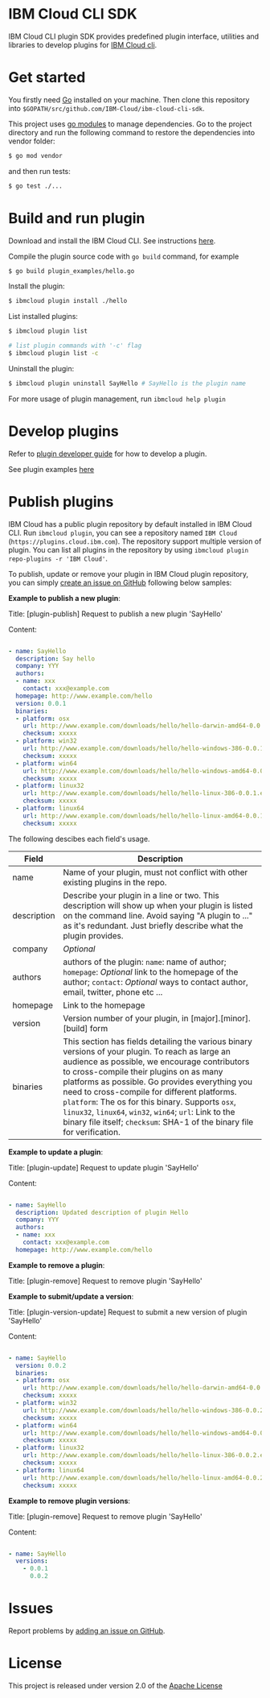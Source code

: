 # IBM Cloud CLI SDK

IBM Cloud CLI plugin SDK provides predefined plugin interface, utilities and libraries to develop plugins for [IBM Cloud cli](https://clis.cloud.ibm.com).

# Get started

You firstly need [Go](http://www.golang.org) installed on your machine. Then clone this repository into `$GOPATH/src/github.com/IBM-Cloud/ibm-cloud-cli-sdk`. 

This project uses [go modules](https://go.dev/blog/using-go-modules) to manage dependencies. Go to the project directory and run the following command to restore the dependencies into vendor folder:

```bash
$ go mod vendor
```

and then run tests:

```bash
$ go test ./...
```

# Build and run plugin

Download and install the IBM Cloud CLI. See instructions [here](https://clis.cloud.ibm.com).

Compile the plugin source code with `go build` command, for example

```bash
$ go build plugin_examples/hello.go
```

Install the plugin:

```bash
$ ibmcloud plugin install ./hello
```

List installed plugins:

```bash
$ ibmcloud plugin list

# list plugin commands with '-c' flag
$ ibmcloud plugin list -c
```

Uninstall the plugin:

```bash
$ ibmcloud plugin uninstall SayHello # SayHello is the plugin name
```

For more usage of 
plugin management, run `ibmcloud help plugin`

# Develop plugins

Refer to [plugin developer guide](https://github.com/IBM-Cloud/ibm-cloud-cli-sdk/blob/master/docs/plugin_developer_guide.md) for how to develop a plugin.

See plugin examples [here](https://github.com/IBM-Cloud/ibm-cloud-cli-sdk/tree/master/plugin_examples)

# Publish plugins

IBM Cloud has a public plugin repository by default installed in IBM Cloud CLI. Run `ibmcloud plugin`, you can see a repository named `IBM Cloud` (`https://plugins.cloud.ibm.com`). The repository support multiple version of plugin. You can list all plugins in the repository by using `ibmcloud plugin repo-plugins -r 'IBM Cloud'`.

To publish, update or remove your plugin in IBM Cloud plugin repository, you can simply [create an issue on GitHub](https://github.com/IBM-Cloud/ibm-cloud-cli-sdk/issues/new) following below samples:

**Example to publish a new plugin**:

Title: [plugin-publish] Request to publish a new plugin 'SayHello'

Content:

```yaml

- name: SayHello
  description: Say hello
  company: YYY
  authors:
  - name: xxx
    contact: xxx@example.com
  homepage: http://www.example.com/hello
  version: 0.0.1
  binaries:
  - platform: osx
    url: http://www.example.com/downloads/hello/hello-darwin-amd64-0.0.1
    checksum: xxxxx
  - platform: win32
    url: http://www.example.com/downloads/hello/hello-windows-386-0.0.1.exe
    checksum: xxxxx
  - platform: win64
    url: http://www.example.com/downloads/hello/hello-windows-amd64-0.0.1.exe
    checksum: xxxxx
  - platform: linux32
    url: http://www.example.com/downloads/hello/hello-linux-386-0.0.1.exe
    checksum: xxxxx
  - platform: linux64
    url: http://www.example.com/downloads/hello/hello-linux-amd64-0.0.1.exe
    checksum: xxxxx
```

The following descibes each field's usage.

Field | Description
------ | ---------
name | Name of your plugin, must not conflict with other existing plugins in the repo.
description | Describe your plugin in a line or two. This description will show up when your plugin is listed on the command line. Avoid saying "A plugin to ..." as it's redundant. Just briefly describe what the plugin provides.
company | *Optional*
authors | authors of the plugin: `name`: name of author; `homepage`: *Optional* link to the homepage of the author; `contact`: *Optional* ways to contact author, email, twitter, phone etc ...
homepage | Link to the homepage
version | Version number of your plugin, in [major].[minor].[build] form
binaries | This section has fields detailing the various binary versions of your plugin. To reach as large an audience as possible, we encourage contributors to cross-compile their plugins on as many platforms as possible. Go provides everything you need to cross-compile for different platforms. `platform`: The os for this binary. Supports `osx`, `linux32`, `linux64`, `win32`, `win64`; `url`: Link to the binary file itself; `checksum`: SHA-1 of the binary file for verification.

**Example to update a plugin**:

Title: [plugin-update] Request to update plugin 'SayHello'

Content:

```yaml

- name: SayHello
  description: Updated description of plugin Hello
  company: YYY
  authors:
  - name: xxx
    contact: xxx@example.com
  homepage: http://www.example.com/hello
```

**Example to remove a plugin**:

Title: [plugin-remove] Request to remove plugin 'SayHello'


**Example to submit/update a version**:

Title: [plugin-version-update] Request to submit a new version of plugin 'SayHello'

Content:

```yaml

- name: SayHello
  version: 0.0.2
  binaries:
  - platform: osx
    url: http://www.example.com/downloads/hello/hello-darwin-amd64-0.0.2
    checksum: xxxxx
  - platform: win32
    url: http://www.example.com/downloads/hello/hello-windows-386-0.0.2.exe
    checksum: xxxxx
  - platform: win64
    url: http://www.example.com/downloads/hello/hello-windows-amd64-0.0.2.exe
    checksum: xxxxx
  - platform: linux32
    url: http://www.example.com/downloads/hello/hello-linux-386-0.0.2.exe
    checksum: xxxxx
  - platform: linux64
    url: http://www.example.com/downloads/hello/hello-linux-amd64-0.0.2.exe
    checksum: xxxxx
```

**Example to remove plugin versions**:

Title: [plugin-remove] Request to remove plugin 'SayHello'

Content:

```yaml

- name: SayHello
  versions:
    - 0.0.1
      0.0.2
```

# Issues

Report problems by [adding an issue on GitHub](https://github.com/IBM-Cloud/ibm-cloud-cli-sdk/issues/new).

# License

This project is released under version 2.0 of the [Apache License](https://github.com/IBM-Cloud/ibm-cloud-cli-sdk/blob/master/LICENSE)




